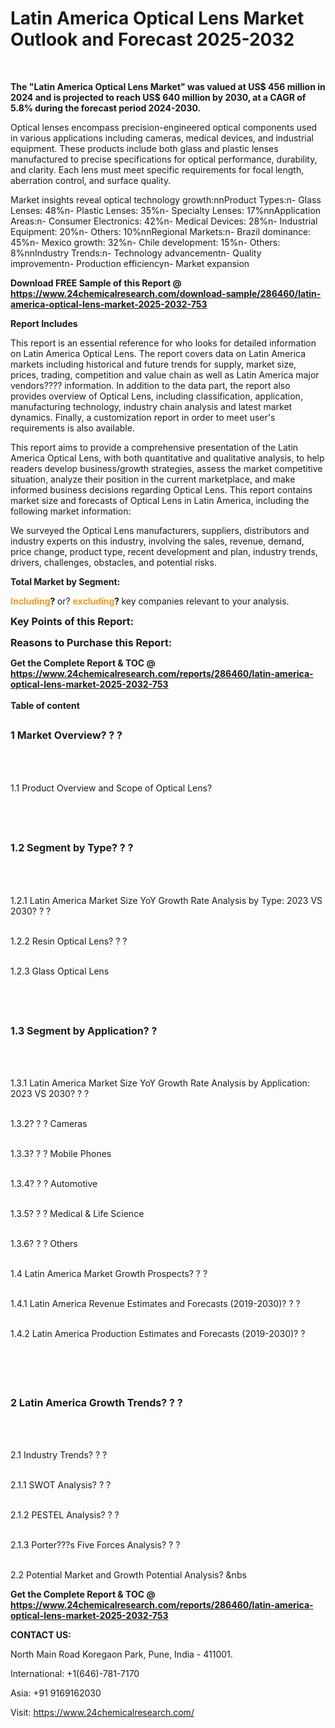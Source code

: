 <h1>Latin America Optical Lens Market Outlook and Forecast 2025-2032</h1><br/><p><strong>The "Latin America Optical Lens Market" was valued at US$ 456 million in 2024 and is projected to reach US$ 640 million by 2030, at a <strong>CAGR</strong> of 5.8% during the forecast period 2024-2030.</strong></p><p>Optical lenses encompass precision-engineered optical components used in various applications including cameras, medical devices, and industrial equipment. These products include both glass and plastic lenses manufactured to precise specifications for optical performance, durability, and clarity. Each lens must meet specific requirements for focal length, aberration control, and surface quality.</p><p>Market insights reveal optical technology growth:nnProduct Types:n- Glass Lenses: 48%n- Plastic Lenses: 35%n- Specialty Lenses: 17%nnApplication Areas:n- Consumer Electronics: 42%n- Medical Devices: 28%n- Industrial Equipment: 20%n- Others: 10%nnRegional Markets:n- Brazil dominance: 45%n- Mexico growth: 32%n- Chile development: 15%n- Others: 8%nnIndustry Trends:n- Technology advancementn- Quality improvementn- Production efficiencyn- Market expansion</p><div><b>Download FREE Sample of this Report @ <a href="https://www.24chemicalresearch.com/download-sample/286460/latin-america-optical-lens-market-2025-2032-753">https://www.24chemicalresearch.com/download-sample/286460/latin-america-optical-lens-market-2025-2032-753</a></b></div><p><strong>Report Includes</strong></p><p>This report is an essential reference for who looks for detailed information on Latin America Optical Lens. The report covers data on Latin America markets including historical and future trends for supply, market size, prices, trading, competition and value chain as well as Latin America major vendors???? information. In addition to the data part, the report also provides overview of Optical Lens, including classification, application, manufacturing technology, industry chain analysis and latest market dynamics. Finally, a customization report in order to meet user's requirements is also available.</p><p>This report aims to provide a comprehensive presentation of the Latin America Optical Lens, with both quantitative and qualitative analysis, to help readers develop business/growth strategies, assess the market competitive situation, analyze their position in the current marketplace, and make informed business decisions regarding Optical Lens. This report contains market size and forecasts of Optical Lens in Latin America, including the following market information:</p><p>We surveyed the Optical Lens manufacturers, suppliers, distributors and industry experts on this industry, involving the sales, revenue, demand, price change, product type, recent development and plan, industry trends, drivers, challenges, obstacles, and potential risks.</p><p><strong>Total Market by Segment:</strong></p><p><strong><span style="color:#f39c12">Including</span>? </strong>or? <strong><span style="color:#f39c12">excluding</span>? </strong>key companies relevant to your analysis.</p><p><strong><span style="font-size:16px">Key Points of this Report:</span></strong></p><p><strong><span style="font-size:16px">Reasons to Purchase this Report:</span></strong></p><div><b>Get the Complete Report & TOC @ <a href="https://www.24chemicalresearch.com/reports/286460/latin-america-optical-lens-market-2025-2032-753">https://www.24chemicalresearch.com/reports/286460/latin-america-optical-lens-market-2025-2032-753</a></b></div><br><b>Table of content</b><p><h2><span style="font-size:16px"><strong>1 Market Overview? ? ? </strong></span></h2><br />
 
 <br />
 
 <p>1.1 Product Overview and Scope of Optical Lens? </p><br />
 
 <br />
 
 <h2><strong><span style="font-size:16px">1.2 Segment by Type? ? ? </span></strong></h2><br />
 
 <br />
 
 <p>1.2.1 Latin America Market Size YoY Growth Rate Analysis by Type: 2023 VS 2030? ? ? <br /><br />
 
 1.2.2 Resin Optical Lens? ? ? <br /><br />
 
 1.2.3 Glass Optical Lens<br /><br />
 
 <br />
 
 <h2><span style="font-size:16px"><strong>1.3 Segment by Application? ? </strong></span></h2><br />
 
 <br />
 
 <p>1.3.1 Latin America Market Size YoY Growth Rate Analysis by Application: 2023 VS 2030? ? ? <br /><br />
 
 1.3.2? ? ? Cameras<br /><br />
 
 1.3.3? ? ? Mobile Phones<br /><br />
 
 1.3.4? ? ? Automotive<br /><br />
 
 1.3.5? ? ? Medical & Life Science<br /><br />
 
 1.3.6? ? ? Others<br /><br />
 
 1.4 Latin America Market Growth Prospects? ? ? <br /><br />
 
 1.4.1 Latin America Revenue Estimates and Forecasts (2019-2030)? ? ? <br /><br />
 
 1.4.2 Latin America Production Estimates and Forecasts (2019-2030)? ? </p><br />
 
 <br />
 
 <h2><span style="font-size:16px"><strong>2 Latin America Growth Trends? ? ? </strong></span></h2><br />
 
 <br />
 
 <p>2.1 Industry Trends? ? ? <br /><br />
 
 2.1.1 SWOT Analysis? ? ? <br /><br />
 
 2.1.2 PESTEL Analysis? ? ? <br /><br />
 
 2.1.3 Porter???s Five Forces Analysis? ? ? <br /><br />
 
 2.2 Potential Market and Growth Potential Analysis? &nbs<br><div><b>Get the Complete Report & TOC @ <a href="https://www.24chemicalresearch.com/reports/286460/latin-america-optical-lens-market-2025-2032-753">https://www.24chemicalresearch.com/reports/286460/latin-america-optical-lens-market-2025-2032-753</a></b></div></p>
 
 <b>CONTACT US:</b><br>
 
 North Main Road Koregaon Park, Pune, India - 411001.<br/>
 
 International: +1(646)-781-7170<br/>
 
 Asia: +91 9169162030<br/>
 
 Visit: <a href="https://www.24chemicalresearch.com/">https://www.24chemicalresearch.com/</a>
 
 <br>